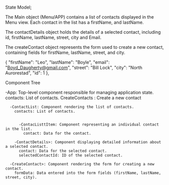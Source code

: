 State Model;

The Main object (Menu/APP) contains a list of contacts displayed in the Menu view.
Each contact in the list has a firstName, and lastName.

The contactDetails object holds the details of a selected contact, including id, firstName, lastName, street, city and Email.

The createContact object represents the form used to create a new contact, containing fields for firstName, lastName, street, and city.

{
"firstName": "Leo",
"lastName": "Boyle",
"email": "Boyd_Daugherty@gmail.com",
"street": "Bill Lock",
"city": "North Aurorestad",
"id": 1
},

Component Tree

-App: Top-level component responsible for managing application state.
contacts: List of contacts.
CreateContacts : Create a new contact

      -ContactList: Component rendering the list of contacts.
        contacts: List of contacts.


          -ContacListtItem: Component representing an individual contact in the list.
            contact: Data for the contact.

        -ContactDetails>: Component displaying detailed information about a selected contact.
          contact: Data for the selected contact.
          selectedContactId: ID of the selected contact.

      -CreateContact>: Component rendering the form for creating a new contact.
        formData: Data entered into the form fields (firstName, lastName, street, city).

